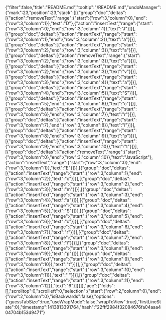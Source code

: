 {"filter":false,"title":"README.md","tooltip":"/README.md","undoManager":{"mark":23,"position":23,"stack":[[{"group":"doc","deltas":[{"action":"removeText","range":{"start":{"row":3,"column":0},"end":{"row":3,"column":1}},"text":"D"},{"action":"insertText","range":{"start":{"row":3,"column":0},"end":{"row":3,"column":1}},"text":"J"}]}],[{"group":"doc","deltas":[{"action":"insertText","range":{"start":{"row":3,"column":1},"end":{"row":3,"column":2}},"text":"a"}]}],[{"group":"doc","deltas":[{"action":"insertText","range":{"start":{"row":3,"column":2},"end":{"row":3,"column":3}},"text":"a"}]}],[{"group":"doc","deltas":[{"action":"removeText","range":{"start":{"row":3,"column":2},"end":{"row":3,"column":3}},"text":"a"}]}],[{"group":"doc","deltas":[{"action":"insertText","range":{"start":{"row":3,"column":2},"end":{"row":3,"column":3}},"text":"v"}]}],[{"group":"doc","deltas":[{"action":"insertText","range":{"start":{"row":3,"column":3},"end":{"row":3,"column":4}},"text":"a"}]}],[{"group":"doc","deltas":[{"action":"insertText","range":{"start":{"row":3,"column":4},"end":{"row":3,"column":5}},"text":"S"}]}],[{"group":"doc","deltas":[{"action":"insertText","range":{"start":{"row":3,"column":5},"end":{"row":3,"column":6}},"text":"c"}]}],[{"group":"doc","deltas":[{"action":"insertText","range":{"start":{"row":3,"column":6},"end":{"row":3,"column":7}},"text":"r"}]}],[{"group":"doc","deltas":[{"action":"insertText","range":{"start":{"row":3,"column":7},"end":{"row":3,"column":8}},"text":"i"}]}],[{"group":"doc","deltas":[{"action":"insertText","range":{"start":{"row":3,"column":8},"end":{"row":3,"column":9}},"text":"p"}]}],[{"group":"doc","deltas":[{"action":"insertText","range":{"start":{"row":3,"column":9},"end":{"row":3,"column":10}},"text":"t"}]}],[{"group":"doc","deltas":[{"action":"removeText","range":{"start":{"row":3,"column":0},"end":{"row":3,"column":10}},"text":"JavaScript"},{"action":"insertText","range":{"start":{"row":3,"column":0},"end":{"row":3,"column":1}},"text":"E"}]}],[{"group":"doc","deltas":[{"action":"insertText","range":{"start":{"row":3,"column":1},"end":{"row":3,"column":2}},"text":"c"}]}],[{"group":"doc","deltas":[{"action":"insertText","range":{"start":{"row":3,"column":2},"end":{"row":3,"column":3}},"text":"m"}]}],[{"group":"doc","deltas":[{"action":"insertText","range":{"start":{"row":3,"column":3},"end":{"row":3,"column":4}},"text":"a"}]}],[{"group":"doc","deltas":[{"action":"insertText","range":{"start":{"row":3,"column":4},"end":{"row":3,"column":5}},"text":"S"}]}],[{"group":"doc","deltas":[{"action":"insertText","range":{"start":{"row":3,"column":5},"end":{"row":3,"column":6}},"text":"c"}]}],[{"group":"doc","deltas":[{"action":"insertText","range":{"start":{"row":3,"column":6},"end":{"row":3,"column":7}},"text":"r"}]}],[{"group":"doc","deltas":[{"action":"insertText","range":{"start":{"row":3,"column":7},"end":{"row":3,"column":8}},"text":"i"}]}],[{"group":"doc","deltas":[{"action":"insertText","range":{"start":{"row":3,"column":8},"end":{"row":3,"column":9}},"text":"p"}]}],[{"group":"doc","deltas":[{"action":"insertText","range":{"start":{"row":3,"column":9},"end":{"row":3,"column":10}},"text":"t"}]}],[{"group":"doc","deltas":[{"action":"insertText","range":{"start":{"row":3,"column":10},"end":{"row":3,"column":11}},"text":" "}]}],[{"group":"doc","deltas":[{"action":"insertText","range":{"start":{"row":3,"column":11},"end":{"row":3,"column":12}},"text":"6"}]}]]},"ace":{"folds":[],"scrolltop":0,"scrollleft":0,"selection":{"start":{"row":2,"column":0},"end":{"row":2,"column":0},"isBackwards":false},"options":{"guessTabSize":true,"useWrapMode":false,"wrapToView":true},"firstLineState":0},"timestamp":1413813391764,"hash":"22fff2984f32084676fa04aaa404704b153d9471"}